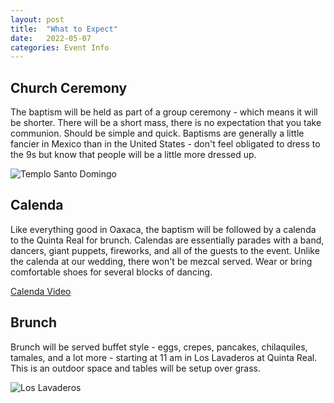 ```yaml
---
layout: post
title:  "What to Expect"
date:   2022-05-07
categories: Event Info
---
```



## Church Ceremony

The baptism will be held as part of a group ceremony - which means it will be shorter.
There will be a short mass, there is no expectation that you take communion. Should be simple and quick.
Baptisms are generally a little fancier in Mexico than in the United States - don't feel obligated to dress
to the 9s but know that people will be a little more dressed up. 

![Templo Santo Domingo](https://www.travelreport.mx/wp-content/uploads/2018/05/iglesia-santo-domingo-1.jpg)

## Calenda

Like everything good in Oaxaca, the baptism will be followed by a calenda to the Quinta Real for brunch. Calendas are 
essentially parades with a band, dancers, giant puppets, fireworks, and all of the guests to the event. 
Unlike the calenda at our wedding, there won't be mezcal served. Wear or bring comfortable shoes for several 
blocks of dancing.

[Calenda Video](https://www.youtube.com/watch?v=3pLYhqMY0_A)

## Brunch

Brunch will be served buffet style - eggs, crepes, pancakes, chilaquiles, tamales, and a lot more - starting
at 11 am in Los Lavaderos at Quinta Real. This is an outdoor space and tables will be setup over grass.  

![Los Lavaderos](https://i2.wp.com/laplanner.mx/uploads/2018/03/hotel-quinta-real-oaxaca-5.jpg?fit=1024%2C616&ssl=1)

